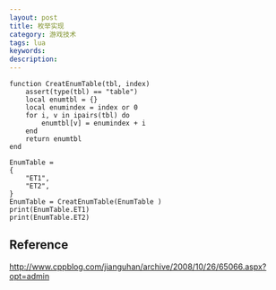 ```yaml
---
layout: post
title: 枚举实现
category: 游戏技术
tags: lua
keywords: 
description: 
---
```


```
function CreatEnumTable(tbl, index) 
    assert(type(tbl) == "table") 
    local enumtbl = {} 
    local enumindex = index or 0 
    for i, v in ipairs(tbl) do 
        enumtbl[v] = enumindex + i 
    end 
    return enumtbl 
end 
 
EnumTable = 
{ 
    "ET1", 
    "ET2", 
}
EnumTable = CreatEnumTable(EnumTable ) 
print(EnumTable.ET1) 
print(EnumTable.ET2) 
```

## Reference

<http://www.cppblog.com/jianguhan/archive/2008/10/26/65066.aspx?opt=admin>